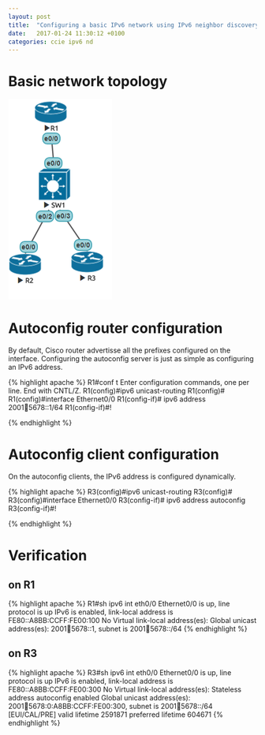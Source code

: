 ```yaml
---
layout: post
title:  "Configuring a basic IPv6 network using IPv6 neighbor discovery (autoconfig)"
date:   2017-01-24 11:30:12 +0100
categories: ccie ipv6 nd
---
```


# Basic network topology

![Basic IPv6 Topology](/assets/Basic-IPv6-Lab-With-ND-Topology.jpg)

# Autoconfig router configuration

By default, Cisco router advertisse all the prefixes configured on the interface. Configuring the autoconfig server is just as simple as configuring an IPv6 address.

{% highlight apache %}
R1#conf t
Enter configuration commands, one per line.  End with CNTL/Z.
R1(config)#ipv6 unicast-routing
R1(config)#
R1(config)#interface Ethernet0/0
R1(config-if)# ipv6 address 2001:1234:5678::1/64
R1(config-if)#!

{% endhighlight %}

# Autoconfig client configuration 

On the autoconfig clients, the IPv6 address is configured dynamically.

{% highlight apache %}
R3(config)#ipv6 unicast-routing
R3(config)#
R3(config)#interface Ethernet0/0
R3(config-if)# ipv6 address autoconfig
R3(config-if)#!

{% endhighlight %}

# Verification

## on R1

{% highlight apache %}
R1#sh ipv6  int eth0/0
Ethernet0/0 is up, line protocol is up
  IPv6 is enabled, link-local address is FE80::A8BB:CCFF:FE00:100
  No Virtual link-local address(es):
  Global unicast address(es):
    2001:1234:5678::1, subnet is 2001:1234:5678::/64
{% endhighlight %}


## on R3

{% highlight apache %}
R3#sh ipv6  int eth0/0
Ethernet0/0 is up, line protocol is up
  IPv6 is enabled, link-local address is FE80::A8BB:CCFF:FE00:300
  No Virtual link-local address(es):
  Stateless address autoconfig enabled
  Global unicast address(es):
    2001:1234:5678:0:A8BB:CCFF:FE00:300, subnet is 2001:1234:5678::/64 [EUI/CAL/PRE]
      valid lifetime 2591871 preferred lifetime 604671
{% endhighlight %}

